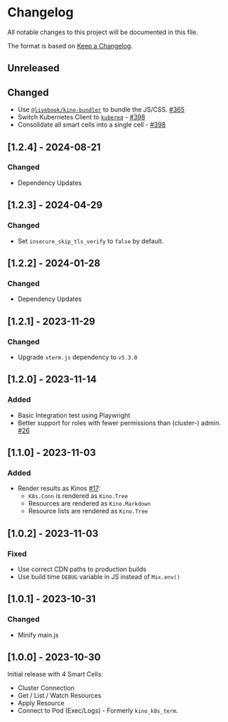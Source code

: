 # Changelog

All notable changes to this project will be documented in this file.

The format is based on [Keep a Changelog](https://keepachangelog.com/en/1.0.0/).

## Unreleased

<!-- Add your changelog entry to the relevant subsection -->

<!-- ### Added | Changed | Deprecated | Removed | Fixed | Security -->

<!--------------------- Don't add new entries after this line --------------------->

## Changed

* Use [`@livebook/kino-bundler`](https://github.com/livebook-dev/kino-bundler) to bundle the JS/CSS. [#365](https://github.com/mruoss/kino_k8s/pull/365)
* Switch Kubernetes Client to [`kubereq`](https://github.com/mruoss/kubereq) - [#398](https://github.com/mruoss/kino_k8s/pull/398)
* Consolidate all smart cells into a single cell - [#398](https://github.com/mruoss/kino_k8s/pull/398)

## [1.2.4] - 2024-08-21

### Changed

- Dependency Updates

## [1.2.3] - 2024-04-29

### Changed

- Set `insecure_skip_tls_verify` to `false` by default.

## [1.2.2] - 2024-01-28

### Changed

- Dependency Updates

## [1.2.1] - 2023-11-29

### Changed

- Upgrade `xterm.js` dependency to `v5.3.0`

## [1.2.0] - 2023-11-14

### Added

- Basic Integration test using Playwright
- Better support for roles with fewer permissions than (cluster-) admin. [#26](https://github.com/mruoss/kino_k8s/issues/26)

## [1.1.0] - 2023-11-03

### Added

- Render results as Kinos [#17](https://github.com/mruoss/kino_k8s/issues/17):
  - `K8s.Conn` is rendered as `Kino.Tree`
  - Resources are rendered as `Kino.Markdown`
  - Resource lists are rendered as `Kino.Tree`

## [1.0.2] - 2023-11-03

### Fixed

- Use correct CDN paths to production builds
- Use build time `DEBUG` variable in JS instead of `Mix.env()`

## [1.0.1] - 2023-10-31

### Changed

- Minify main.js

## [1.0.0] - 2023-10-30

Initial release with 4 Smart Cells:

- Cluster Connection
- Get / List / Watch Resources
- Apply Resource
- Connect to Pod (Exec/Logs) - Formerly `kino_k8s_term`.
